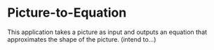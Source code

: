 # Picture-to-Equation

This application takes a picture as input and outputs an equation that approximates the shape of the picture. (intend to...)
